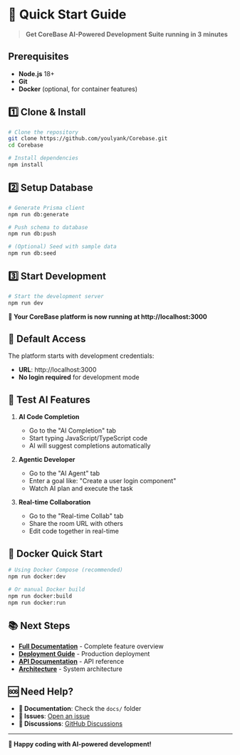 # 🚀 Quick Start Guide

> **Get CoreBase AI-Powered Development Suite running in 3 minutes**

## Prerequisites

- **Node.js** 18+ 
- **Git**
- **Docker** (optional, for container features)

## 1️⃣ Clone & Install

```bash
# Clone the repository
git clone https://github.com/youlyank/Corebase.git
cd Corebase

# Install dependencies
npm install
```

## 2️⃣ Setup Database

```bash
# Generate Prisma client
npm run db:generate

# Push schema to database
npm run db:push

# (Optional) Seed with sample data
npm run db:seed
```

## 3️⃣ Start Development

```bash
# Start the development server
npm run dev
```

**🎉 Your CoreBase platform is now running at http://localhost:3000**

## 🔑 Default Access

The platform starts with development credentials:

- **URL**: http://localhost:3000
- **No login required** for development mode

## 🤖 Test AI Features

1. **AI Code Completion**
   - Go to the "AI Completion" tab
   - Start typing JavaScript/TypeScript code
   - AI will suggest completions automatically

2. **Agentic Developer**
   - Go to the "AI Agent" tab
   - Enter a goal like: "Create a user login component"
   - Watch AI plan and execute the task

3. **Real-time Collaboration**
   - Go to the "Real-time Collab" tab
   - Share the room URL with others
   - Edit code together in real-time

## 🐳 Docker Quick Start

```bash
# Using Docker Compose (recommended)
npm run docker:dev

# Or manual Docker build
npm run docker:build
npm run docker:run
```

## 📚 Next Steps

- **[Full Documentation](./README.md)** - Complete feature overview
- **[Deployment Guide](./DEPLOYMENT.md)** - Production deployment
- **[API Documentation](./docs/api-documentation.md)** - API reference
- **[Architecture](./docs/architecture.md)** - System architecture

## 🆘 Need Help?

- **📖 Documentation**: Check the `docs/` folder
- **🐛 Issues**: [Open an issue](https://github.com/youlyank/Corebase/issues)
- **💬 Discussions**: [GitHub Discussions](https://github.com/youlyank/Corebase/discussions)

---

**🚀 Happy coding with AI-powered development!**